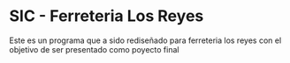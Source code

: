 # SIC - Ferreteria Los Reyes  
Este es un programa que a sido rediseñado para ferreteria los reyes con el objetivo de ser presentado como poyecto final  
